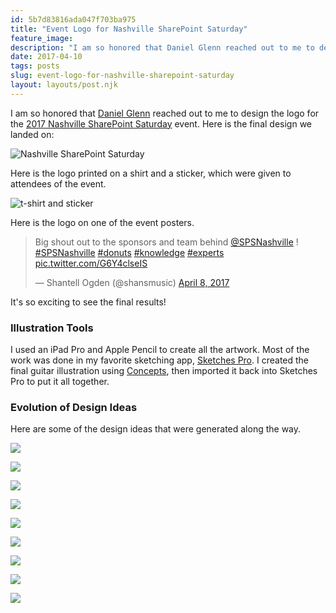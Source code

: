 ```yaml
---
id: 5b7d83816ada047f703ba975
title: "Event Logo for Nashville SharePoint Saturday"
feature_image: 
description: "I am so honored that Daniel Glenn reached out to me to design the logo for the 2017 Nashville SharePoint Saturday event. Here is the final…"
date: 2017-04-10
tags: posts
slug: event-logo-for-nashville-sharepoint-saturday
layout: layouts/post.njk
---
```


I am so honored that [Daniel Glenn](https://twitter.com/DanielGlenn) reached out to me to design the logo for the [2017 Nashville SharePoint Saturday](http://www.spsevents.org/city/Nashville/Nashville2017) event. Here is the final design we landed on:

![Nashville SharePoint Saturday](/content/images/2017/04/spsnashville-logo.png)

Here is the logo printed on a shirt and a sticker, which were given to attendees of the event.

![t-shirt and sticker](/content/images/2017/04/IMG_3580.JPG)

Here is the logo on one of the event posters.

> Big shout out to the sponsors and team behind [@SPSNashville](https://twitter.com/SPSNashville) ! [#SPSNashville](https://twitter.com/hashtag/SPSNashville?src=hash) [#donuts](https://twitter.com/hashtag/donuts?src=hash) [#knowledge](https://twitter.com/hashtag/knowledge?src=hash) [#experts](https://twitter.com/hashtag/experts?src=hash) [pic.twitter.com/G6Y4clseIS](https://t.co/G6Y4clseIS)
>
> — Shantell Ogden (@shansmusic) [April 8, 2017](https://twitter.com/shansmusic/status/850790679525679104)

It's so exciting to see the final results!

### Illustration Tools

I used an iPad Pro and Apple Pencil to create all the artwork. Most of the work was done in my favorite sketching app, [Sketches Pro](http://www.tayasui.com/sketches/). I created the final guitar illustration using [Concepts](https://concepts.tophatch.com/), then imported it back into Sketches Pro to put it all together.

### Evolution of Design Ideas

Here are some of the design ideas that were generated along the way.

![](/content/images/2017/04/spsaltlogo7.gif)

![](/content/images/2017/04/spsaltlogo8.gif)

![](/content/images/2017/04/spsaltlogo6.gif)

![](/content/images/2017/04/spsaltlogo5.gif)

![](/content/images/2017/04/spsaltlogo4.gif)

![](/content/images/2017/04/spsaltlogo3.gif)

![](/content/images/2017/04/spsaltlogo2.gif)

![](/content/images/2017/04/spsaltlogo1.gif)

![](/content/images/2017/04/spsnashville-logo.gif)
